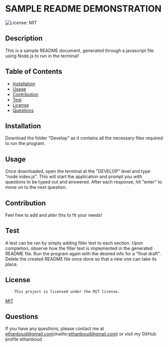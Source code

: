 # SAMPLE README DEMONSTRATION
![License: MIT](https://img.shields.io/badge/License-MIT-yellow.svg)

## Description
This is a sample README document, generated through a javascript file using Node.js to run in the terminal!

## Table of Contents
- [Installation](#installation)
- [Usage](#usage)
- [Contribution](#contribution)
- [Test](#test)
- [License](#license)
- [Questions](#questions)

## Installation
Download the folder "Develop" as it contains all the necessary files required to run the program.

## Usage
Once downloaded, open the terminal at the "DEVELOP" level and type "node index.js". This will start the application and prompt you with questions to be typed out and answered. After each response, hit "enter" to move on to the next question.

## Contribution
Feel free to add and alter this to fit your needs!

## Test
A test can be ran by simply adding filler text to each section. Upon completion, observe how the filler text is implemented in the generated README file. Run the program again with the desired info for a "final draft". Delete the created README file once done so that a new one can take its place.

## License
        This project is licensed under the MIT license.
[MIT](https://opensource.org/licenses/MIT)
    

## Questions
If you have any questions, please contact me at ethanboud@gmail.com(mailto:ethanboud@gmail.com) or visit my GitHub profile ethanboud